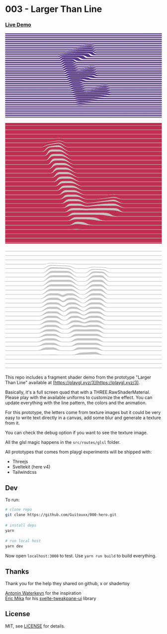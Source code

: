 # 003 - Larger Than Line

### [Live Demo](https://playgl-003-larger-than-line.vercel.app/)

![Demo Screenshot](https://github.com/Guitouxx/003-LargerThanLine/blob/main/static/screenshot.jpg?raw=true)

![Other Screenshot1](https://github.com/Guitouxx/003-LargerThanLine/blob/main/static/screenshot02.png?raw=true)

![Other Screenshot2](https://github.com/Guitouxx/003-LargerThanLine/blob/main/static/screenshot03.png?raw=true)

This repo includes a fragment shader demo from the prototype "Larger Than Line" available at [https://playgl.xyz/3](https://playgl.xyz/3).

Basically, it's a full screen quad that with a THREE.RawShaderMaterial. Please play with the available uniforms to customize the effect.
You can update everything with the line pattern, the colors and the animation.

For this prototype, the letters come from texture images but it could be very easy to write text directly in a canvas, add some blur and generate a texture from it.

You can check the debug option if you want to see the texture image.

All the glsl magic happens in the `src/routes/glsl` folder. 

All prototypes that comes from playgl experiments will be shipped with:
- Threejs  
- Sveltekit (here v4) 
- Tailwindcss


## Dev


To run:

```sh
# clone repo
git clone https://github.com/Guitouxx/000-hero.git

# install deps
yarn

# run local host
yarn dev
```

Now open `localhost:3000` to test. Use `yarn run build` to build everything.

## Thanks

Thank you for the help they shared on github, x or shadertoy

[Antonin Waterkeyn](https://www.instagram.com/p/CwHXsBytROx/) for the inspiration  
[Eric Mika](https://github.com/kitschpatrol) for his [svelte-tweakpane-ui](https://github.com/kitschpatrol/svelte-tweakpane-ui) library


## License

MIT, see [LICENSE](https://github.com/Guitouxx/003-LargerThanLine/blob/main/LICENSE) for details.
